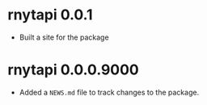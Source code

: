 # rnytapi 0.0.1 

* Built a site for the package 

# rnytapi 0.0.0.9000

* Added a `NEWS.md` file to track changes to the package.

